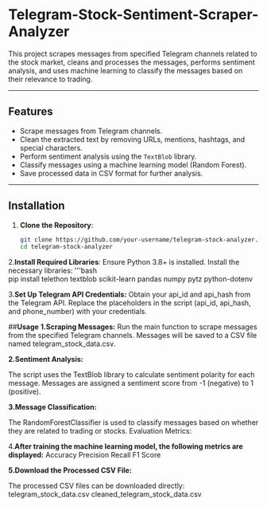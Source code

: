 # Telegram-Stock-Sentiment-Scraper-Analyzer

This project scrapes messages from specified Telegram channels related to the stock market, cleans and processes the messages, performs sentiment analysis, and uses machine learning to classify the messages based on their relevance to trading.

---
## Features

- Scrape messages from Telegram channels.
- Clean the extracted text by removing URLs, mentions, hashtags, and special characters.
- Perform sentiment analysis using the `TextBlob` library.
- Classify messages using a machine learning model (Random Forest).
- Save processed data in CSV format for further analysis.

---

## Installation

1. **Clone the Repository**:
   ```bash
   git clone https://github.com/your-username/telegram-stock-analyzer.git
   cd telegram-stock-analyzer
2.**Install Required Libraries**: Ensure Python 3.8+ is installed. Install the necessary libraries:
                   '''bash  
                   pip install telethon textblob scikit-learn pandas numpy pytz python-dotenv
                   
3.**Set Up Telegram API Credentials:**
Obtain your api_id and api_hash from the Telegram API.
Replace the placeholders in the script (api_id, api_hash, and phone_number) with your credentials.

##**Usage**
**1.Scraping Messages:**
Run the main function to scrape messages from the specified Telegram channels.
Messages will be saved to a CSV file named telegram_stock_data.csv.

**2.Sentiment Analysis:**

The script uses the TextBlob library to calculate sentiment polarity for each message. Messages are assigned a sentiment score from -1 (negative) to 1 (positive).

**3.Message Classification:**

The RandomForestClassifier is used to classify messages based on whether they are related to trading or stocks.
Evaluation Metrics:

4.**After training the machine learning model, the following metrics are displayed:**
Accuracy
Precision
Recall
F1 Score

**5.Download the Processed CSV File:**

The processed CSV files can be downloaded directly:
telegram_stock_data.csv
cleaned_telegram_stock_data.csv



